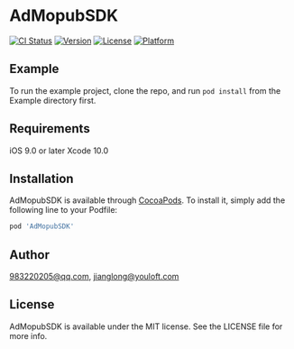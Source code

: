 # AdMopubSDK

[![CI Status](https://img.shields.io/travis/983220205@qq.com/AdMopubSDK.svg?style=flat)](https://travis-ci.org/983220205@qq.com/AdMopubSDK)
[![Version](https://img.shields.io/cocoapods/v/AdMopubSDK.svg?style=flat)](https://cocoapods.org/pods/AdMopubSDK)
[![License](https://img.shields.io/cocoapods/l/AdMopubSDK.svg?style=flat)](https://cocoapods.org/pods/AdMopubSDK)
[![Platform](https://img.shields.io/cocoapods/p/AdMopubSDK.svg?style=flat)](https://cocoapods.org/pods/AdMopubSDK)

## Example

To run the example project, clone the repo, and run `pod install` from the Example directory first.

## Requirements
iOS 9.0 or later
Xcode 10.0

## Installation

AdMopubSDK is available through [CocoaPods](https://cocoapods.org). To install
it, simply add the following line to your Podfile:

```ruby
pod 'AdMopubSDK'
```

## Author

983220205@qq.com, jianglong@youloft.com

## License

AdMopubSDK is available under the MIT license. See the LICENSE file for more info.
